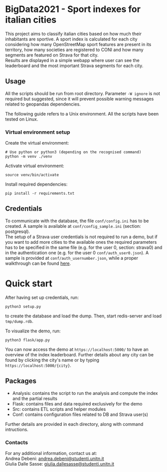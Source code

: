 # BigData2021 - Sport indexes for italian cities

This project aims to classify italian cities based on how much their inhabitants are sportive. A sport index is calculated for each city considering how many OpenStreetMap sport features are present in its territory, how many societies are registered to CONI and how many segments are featured on Strava for that city.  
Results are displayed in a simple webapp where user can see the leaderboard and the most important Strava segments for each city.

## Usage

All the scripts should be run from root directory. Parameter ```-W ignore``` is not required but suggested, since it will prevent possible warning messages related to geopandas dependencies.

The following guide refers to a Unix environment. All the scripts have been tested on Linux.

### Virtual environment setup

Create the virtual environment:

```
# Use python or python3 (depending on the recognised command)
python -m venv ./venv
```

Activate virtual environment:

```
source venv/bin/activate
```

Install required dependencies:

```
pip install -r requirements.txt
```

## Credentials

To communicate with the database, the file ```conf/config.ini``` has to be created. A sample is available at ```conf/config_sample.ini``` (section: postgresql).  
The setup of a Strava user credentials is not required to run a demo, but if you want to add more cities to the available ones the required parameters has to be specified in the same file (e.g. for the user 0, section: strava0) and in the authentication one (e.g. for the user 0 ```conf/auth_user0.json```). A sample is provided at ```conf/auth_usernumber.json```, while a proper walkthrough can be found [here](https://github.com/franchyze923/Code_From_Tutorials/blob/master/Strava_Api/request_links.txt). 

# Quick start

After having set up credentials, run:

```python3 setup.py```

to create the database and load the dump. Then, start redis-server and load ```tmp/dump.rdb```.

To visualize the demo, run:

```python3 flask/app.py```

You can now access the demo at ```https://localhost:5000/``` to have an overview of the index leaderboard. Further details about any city can be found by clicking the city's name or by typing ```https://localhost:5000/{city}```.

## Packages

* Analysis: contains the script to run the analysis and compute the index and the partial results
* Flask: contains files and data required exclusively for the demo
* Src: contains ETL scripts and helper modules
* Conf: contains configuration files related to DB and Strava user(s)

Further details are provided in each directory, along with command intructions.

### Contacts

For any additional information, contact us at:  
Andrea Debeni: <andrea.debeni@studenti.unitn.it>  
Giulia Dalle Sasse: <giulia.dallesasse@studenti.unitn.it>

